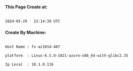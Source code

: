 
   
#### This Page Create at:

```bash

2024-05-29 - 22:14:39 UTC

```

#### Create By Machine:

```bash

Host Name : fv-az1014-487

platform  : Linux-6.5.0-1021-azure-x86_64-with-glibc2.35

Ip Local  : 10.1.0.116

```

